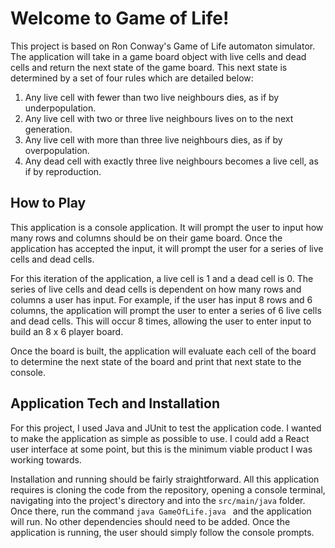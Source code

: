 # Welcome to Game of Life!

This project is based on Ron Conway's Game of Life automaton simulator.
The application will take in a game board object with live cells and dead cells
and return the next state of the game board. This next state is determined
by a set of four rules which are detailed below:

1. Any live cell with fewer than two live neighbours dies, as if by underpopulation.
2. Any live cell with two or three live neighbours lives on to the next generation.
3. Any live cell with more than three live neighbours dies, as if by overpopulation.
4. Any dead cell with exactly three live neighbours becomes a live cell, as if by reproduction.

## How to Play

This application is a console application. It will prompt the user to input how many rows
and columns should be on their game board. Once the application has accepted the input, it
will prompt the user for a series of live cells and dead cells. 

For this iteration of the application, a live cell is 1 and a dead cell is 0. 
The series of live cells and dead cells is dependent on how many rows and columns a user has input. 
For example, if the user has input 8 rows and 6 columns, the application will prompt the user 
to enter a series of 6 live cells and dead cells. This will occur 8 times, allowing the user 
to enter input to build an 8 x 6 player board. 

Once the board is built, the application will evaluate each cell of the board to determine 
the next state of the board and print that next state to the console.

## Application Tech and Installation

For this project, I used Java and JUnit to test the application code. I wanted to make the 
application as simple as possible to use. I could add a React user interface at some point, 
but this is the minimum viable product I was working towards.

Installation and running should be fairly straightforward. All this application requires is
cloning the code from the repository, opening a console terminal, navigating into the 
project's directory and into the `src/main/java` folder. Once there, run the command 
`java GameOfLife.java ` and the application will run. No other dependencies should need 
to be added. Once the application is running, the user should simply follow the console prompts.